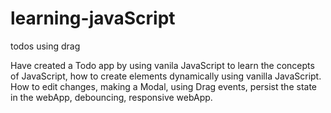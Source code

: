 # learning-javaScript
todos using drag

Have created a Todo app by using vanila JavaScript to learn the concepts of JavaScript, how to create elements dynamically using vanilla JavaScript.
How to edit changes, making a Modal, using Drag events, persist the state in the webApp, debouncing, responsive webApp. 

